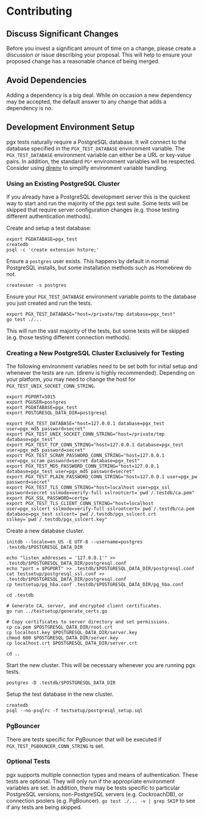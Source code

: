 # Contributing

## Discuss Significant Changes

Before you invest a significant amount of time on a change, please create a discussion or issue describing your
proposal. This will help to ensure your proposed change has a reasonable chance of being merged.

## Avoid Dependencies

Adding a dependency is a big deal. While on occasion a new dependency may be accepted, the default answer to any change
that adds a dependency is no.

## Development Environment Setup

pgx tests naturally require a PostgreSQL database. It will connect to the database specified in the `PGX_TEST_DATABASE`
environment variable. The `PGX_TEST_DATABASE` environment variable can either be a URL or key-value pairs. In addition,
the standard `PG*` environment variables will be respected. Consider using [direnv](https://github.com/direnv/direnv) to
simplify environment variable handling.

### Using an Existing PostgreSQL Cluster

If you already have a PostgreSQL development server this is the quickest way to start and run the majority of the pgx
test suite. Some tests will be skipped that require server configuration changes (e.g. those testing different
authentication methods).

Create and setup a test database:

```
export PGDATABASE=pgx_test
createdb
psql -c 'create extension hstore;'
```

Ensure a `postgres` user exists. This happens by default in normal PostgreSQL installs, but some installation methods
such as Homebrew do not.

```
createuser -s postgres
```

Ensure your `PGX_TEST_DATABASE` environment variable points to the database you just created and run the tests.

```
export PGX_TEST_DATABASE="host=/private/tmp database=pgx_test"
go test ./...
```

This will run the vast majority of the tests, but some tests will be skipped (e.g. those testing different connection methods).

### Creating a New PostgreSQL Cluster Exclusively for Testing

The following environment variables need to be set both for initial setup and whenever the tests are run. (direnv is
highly recommended). Depending on your platform, you may need to change the host for `PGX_TEST_UNIX_SOCKET_CONN_STRING`.

```
export PGPORT=5015
export PGUSER=postgres
export PGDATABASE=pgx_test
export POSTGRESQL_DATA_DIR=postgresql

export PGX_TEST_DATABASE="host=127.0.0.1 database=pgx_test user=pgx_md5 password=secret"
export PGX_TEST_UNIX_SOCKET_CONN_STRING="host=/private/tmp database=pgx_test"
export PGX_TEST_TCP_CONN_STRING="host=127.0.0.1 database=pgx_test user=pgx_md5 password=secret"
export PGX_TEST_SCRAM_PASSWORD_CONN_STRING="host=127.0.0.1 user=pgx_scram password=secret database=pgx_test"
export PGX_TEST_MD5_PASSWORD_CONN_STRING="host=127.0.0.1 database=pgx_test user=pgx_md5 password=secret"
export PGX_TEST_PLAIN_PASSWORD_CONN_STRING="host=127.0.0.1 user=pgx_pw password=secret"
export PGX_TEST_TLS_CONN_STRING="host=localhost user=pgx_ssl password=secret sslmode=verify-full sslrootcert=`pwd`/.testdb/ca.pem"
export PGX_SSL_PASSWORD=certpw
export PGX_TEST_TLS_CLIENT_CONN_STRING="host=localhost user=pgx_sslcert sslmode=verify-full sslrootcert=`pwd`/.testdb/ca.pem database=pgx_test sslcert=`pwd`/.testdb/pgx_sslcert.crt sslkey=`pwd`/.testdb/pgx_sslcert.key"
```

Create a new database cluster.

```
initdb --locale=en_US -E UTF-8 --username=postgres .testdb/$POSTGRESQL_DATA_DIR

echo "listen_addresses = '127.0.0.1'" >> .testdb/$POSTGRESQL_DATA_DIR/postgresql.conf
echo "port = $PGPORT" >> .testdb/$POSTGRESQL_DATA_DIR/postgresql.conf
cat testsetup/postgresql_ssl.conf >> .testdb/$POSTGRESQL_DATA_DIR/postgresql.conf
cp testsetup/pg_hba.conf .testdb/$POSTGRESQL_DATA_DIR/pg_hba.conf

cd .testdb

# Generate CA, server, and encrypted client certificates.
go run ../testsetup/generate_certs.go

# Copy certificates to server directory and set permissions.
cp ca.pem $POSTGRESQL_DATA_DIR/root.crt
cp localhost.key $POSTGRESQL_DATA_DIR/server.key
chmod 600 $POSTGRESQL_DATA_DIR/server.key
cp localhost.crt $POSTGRESQL_DATA_DIR/server.crt

cd ..
```


Start the new cluster. This will be necessary whenever you are running pgx tests.

```
postgres -D .testdb/$POSTGRESQL_DATA_DIR
```

Setup the test database in the new cluster.

```
createdb
psql --no-psqlrc -f testsetup/postgresql_setup.sql
```

### PgBouncer

There are tests specific for PgBouncer that will be executed if `PGX_TEST_PGBOUNCER_CONN_STRING` is set.

### Optional Tests

pgx supports multiple connection types and means of authentication. These tests are optional. They will only run if the
appropriate environment variables are set. In addition, there may be tests specific to particular PostgreSQL versions,
non-PostgreSQL servers (e.g. CockroachDB), or connection poolers (e.g. PgBouncer). `go test ./... -v | grep SKIP` to see
if any tests are being skipped.
